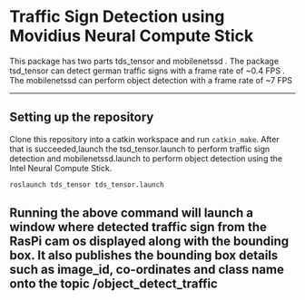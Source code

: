 # Traffic Sign  Detection using Movidius Neural Compute Stick

This package has two parts tds_tensor and mobilenetssd . The package tsd_tensor can detect german traffic signs 
with a frame rate of ~0.4 FPS . The mobilenetssd can perform object detection with a frame rate of ~7 FPS

---------
## Setting up the repository
Clone this repository into a catkin workspace and run `catkin_make`. After that is
succeeded,launch the tsd_tensor.launch to perform traffic sign detection and mobilenetssd.launch
to perform object detection using the Intel Neural Compute Stick.

```bash
roslaunch tds_tensor tds_tensor.launch
```

Running the above command will launch a window where detected traffic sign from the RasPi cam os displayed 
along with the bounding box. 
It also publishes the bounding box details such as image_id, co-ordinates and class name 
onto the topic /object_detect_traffic
-----------
 
